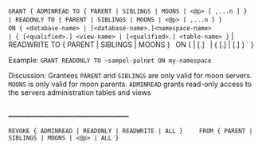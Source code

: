 `GRANT { ADMINREAD TO { PARENT | SIBLINGS | MOONS | <@p> [ ,...n ] }` 
`        | READONLY TO { PARENT | SIBLINGS | MOONS | <@p> [ ,...n ] }`
`          ON { <database-name> | [<database-name>.]<namespace-name>`
`               | { [<qualified>.] <view-name> | [<qualified>.] <table-name> }
`        | READWRITE TO { PARENT | SIBLINGS | MOONS }`
`          ON { <database-name> | [<database-name>.]<namespace-name>`
`               | { [<qualified>.] <view-name> | [<qualified>.] <table-name> }
`       }

Example:
`GRANT READONLY TO ~sampel-palnet ON my-namespace`

Discussion:
Grantees `PARENT` and `SIBLINGS` are only valid for moon servers. `MOONS` is only valid for moon parents.
`ADMINREAD` grants read-only access to the servers administration tables and views

### _______________________________


`REVOKE { ADMINREAD | READONLY | READWRITE | ALL }`
`    FROM { PARENT | SIBLINGS | MOONS | <@p> | ALL }`
